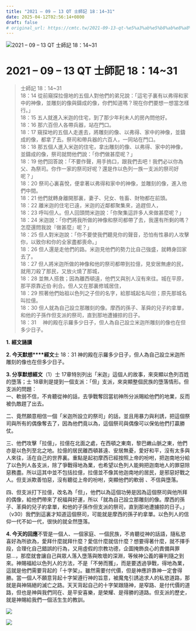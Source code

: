 ```yaml
---
title: "2021 – 09 – 13 QT 士師記 18：14~31"
date: 2025-04-12T02:56:14+0800
draft: false
# original_url: https://cmtc.tw/2021-09-13-qt-%e5%a3%ab%e5%b8%ab%e8%a8%98-18%ef%bc%9a1431
---
```


![2021 – 09 – 13 QT 士師記 18：14~31](/images/qt.jpg   "2021 – 09 – 13 QT 士師記 18：14~31")

# 2021 – 09 – 13 QT 士師記 18：14~31

> 士師記 18：14~31  
> 18：14 從前窺探拉億地的五個人對他們的弟兄說：「這宅子裏有以弗得和家中的神像，並雕刻的像與鑄成的像，你們知道嗎？現在你們要想一想當怎樣行。」  
> 18：15 五人就進入米迦的住宅，到了那少年利未人的房內問他好。  
> 18：16 那六百但人各帶兵器，站在門口。  
> 18：17 窺探地的五個人走進去，將雕刻的像、以弗得、家中的神像，並鑄成的像，都拿了去。祭司和帶兵器的六百人，一同站在門口。  
> 18：18 那五個人進入米迦的住宅，拿出雕刻的像、以弗得、家中的神像，並鑄成的像，祭司就問他們說：「你們做甚麼呢？」  
> 18：19 他們回答說：「不要作聲，用手摀口，跟我們去吧！我們必以你為父、為祭司。你作一家的祭司好呢？還是作以色列一族一支派的祭司好呢？」  
> 18：20 祭司心裏喜悅，便拿著以弗得和家中的神像，並雕刻的像，進入他們中間。  
> 18：21 他們就轉身離開那裏，妻子、兒女、牲畜、財物都在前頭。  
> 18：22 離米迦的住宅已遠，米迦的近鄰都聚集來，追趕但人，  
> 18：23 呼叫但人。但人回頭問米迦說：「你聚集這許多人來做甚麼呢？」  
> 18：24 米迦說：「你們將我所做的神像和祭司都帶了去，我還有所剩的嗎？怎麼還問我說『做甚麼』呢？」  
> 18：25 但人對米迦說：「你不要使我們聽見你的聲音，恐怕有性暴的人攻擊你，以致你和你的全家盡都喪命。」  
> 18：26 但人還是走他們的路。米迦見他們的勢力比自己強盛，就轉身回家去了。  
> 18：27 但人將米迦所做的神像和他的祭司都帶到拉億，見安居無慮的民，就用刀殺了那民，又放火燒了那城，  
> 18：28 並無人搭救；因為離西頓遠，他們又與別人沒有來往。城在平原，那平原靠近伯‧利合。但人又在那裏修城居住，  
> 18：29 照著他們始祖以色列之子但的名字，給那城起名叫但；原先那城名叫拉億。  
> 18：30 但人就為自己設立那雕刻的像。摩西的孫子、革舜的兒子約拿單，和他的子孫作但支派的祭司，直到那地遭擄掠的日子。  
> 18：31 　神的殿在示羅多少日子，但人為自己設立米迦所雕刻的像也在但多少日子。

**1.** **經文誦讀**

**2. 今天默想****經文**士 18：31 神的殿在示羅多少日子，但人為自己設立米迦所雕刻的像也在但多少日子。

**3. 分享默想經文**（1）士 17章特別列出「米迦」這個人的故事，來突顯以色列百姓的墮落；士 18章則是提到一個支派：「但」支派，來突顯整個民族的墮落情形。但支派的問題：  
一、軟弱不信，不肯聽從神的話，去爭戰奪回當初神所分派賜給他們的地業，反而被仇敵趕了出去。

二、竟然願意相信一個「米迦所設立的祭司」的話，並且用暴力與利誘，把這個祭司與所有的偶像奪去了，因為他們竟以為，這個祭司與偶像可以保佑他們打贏勝仗。

三、他們攻擊「拉億」，拉億在北面之處，在西頓之東南，黎巴嫩山脈之東，他們亦是以色列至北之地。拉億的居民離西頓甚遠、安居無憂，愛好和平，沒有太多與人來往，活在自己的世界裏。重點是起初摩西已經按照上帝的吩咐，把迦南地分給了以色列人各支派，除了爭戰得地為業，也希望以色列人能夠把迦南地人的罪惡除惡務盡。所以這其中並不包括拉億，拉億並不像其他迦南地的居民，是邪惡好戰之人。但支派欺善怕惡，沒有聽從上帝的吩咐，突顯他們的軟弱 、不信與墮落。

四、但支派打下拉億，改名為「但」，他們以為這個功勞是因為這個祭司與他所拜的偶像，給他們帶來了祝福與好運，所以「就為自己設立那雕刻的像。摩西的孫子、革舜的兒子約拿單，和他的子孫作但支派的祭司，直到那地遭擄掠的日子。」（v30）我們到這裏才知道這個祭司，可能就是摩西的孫子約拿單。以色列人的信仰一代不如一代，很快的就全然墮落。

**4. 今天的回應**不管是一個人、一個家庭、一個民族，不肯聽從神的話語，隨私慾喜好為所欲為，愛拜什麼就拜什麼？愛信什麼就信什麼？想要得著什麼，就不擇手段，合理化自己錯誤的行為，又用虛假的宗教功德，企圖掩飾良心的責備與罪惡…，那麼就會讓自己與眾人落入墮落與敗壞的深淵，等候神公義的審判隨之到來。神賜福給以色列人的方法，不是「不勞而獲」，而是要透過爭戰，得地為業，這就是他們需要背起的「十字架」。雖然需要付代價，但是神應許靠神一定會得勝。當一個人不願意背起十字架遵行神的旨意，被魔鬼引誘追求人的私慾道路，那就是與神隔絕的滅亡之路。天天背起自己的十字架跟隨神，是窄路、是付代價的道路，但也是神與我們同在、是平安喜樂，是榮耀、是得勝的道路。但支派的歷史，就是神賜給我們一個活生生的教訓。

![](/images/202109131.jpg)

![](/images/202109132.jpg)